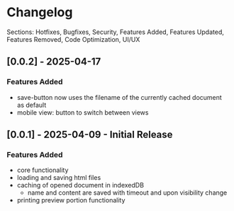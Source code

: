 # Changelog
Sections: Hotfixes, Bugfixes, Security, Features Added, Features Updated, Features Removed, Code Optimization, UI/UX

## [0.0.2] - 2025-04-17
### Features Added
- save-button now uses the filename of the currently cached document as default
- mobile view: button to switch between views

## [0.0.1] - 2025-04-09 - Initial Release
### Features Added
- core functionality
- loading and saving html files
- caching of opened document in indexedDB
    - name and content are saved with timeout and upon visibility change
- printing preview portion functionality
